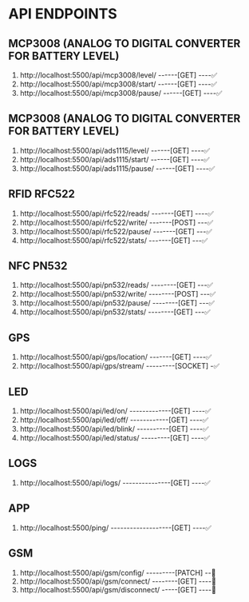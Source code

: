 # API ENDPOINTS

## MCP3008 (ANALOG TO DIGITAL CONVERTER FOR BATTERY LEVEL)
1. http://localhost:5500/api/mcp3008/level/ ------[GET] ----✅
2. http://localhost:5500/api/mcp3008/start/ ------[GET] ----✅
3. http://localhost:5500/api/mcp3008/pause/ ------[GET] ----✅

## MCP3008 (ANALOG TO DIGITAL CONVERTER FOR BATTERY LEVEL)
1. http://localhost:5500/api/ads1115/level/ ------[GET] ----✅
2. http://localhost:5500/api/ads1115/start/ ------[GET] ----✅
3. http://localhost:5500/api/ads1115/pause/ ------[GET] ----✅

##  RFID RFC522
1. http://localhost:5500/api/rfc522/reads/ -------[GET] ----✅
2. http://localhost:5500/api/rfc522/write/ -------[POST] ---✅
3. http://localhost:5500/api/rfc522/pause/ -------[GET]  ---✅
4. http://localhost:5500/api/rfc522/stats/ -------[GET]  ---✅

## NFC PN532
1. http://localhost:5500/api/pn532/reads/ --------[GET]  ---✅
2. http://localhost:5500/api/pn532/write/ --------[POST] ---✅
3. http://localhost:5500/api/pn532/pause/ --------[GET]  ---✅
4. http://localhost:5500/api/pn532/stats/ --------[GET]  ---✅

## GPS
1. http://localhost:5500/api/gps/location/ -------[GET] ----✅
2. http://localhost:5500/api/gps/stream/ ---------[SOCKET] -✅

## LED
1. http://localhost:5500/api/led/on/ -------------[GET] ----✅
2. http://localhost:5500/api/led/off/ ------------[GET] ----✅
3. http://localhost:5500/api/led/blink/ ----------[GET] ----✅
4. http://localhost:5500/api/led/status/ ---------[GET] ----✅

## LOGS
1. http://localhost:5500/api/logs/ ---------------[GET] ----✅

## APP
1. http://localhost:5500/ping/ -------------------[GET] ----✅

## GSM
1. http://localhost:5500/api/gsm/config/ ---------[PATCH] --🚫
2. http://localhost:5500/api/gsm/connect/ --------[GET] ----🚫
3. http://localhost:5500/api/gsm/disconnect/ -----[GET] ----🚫